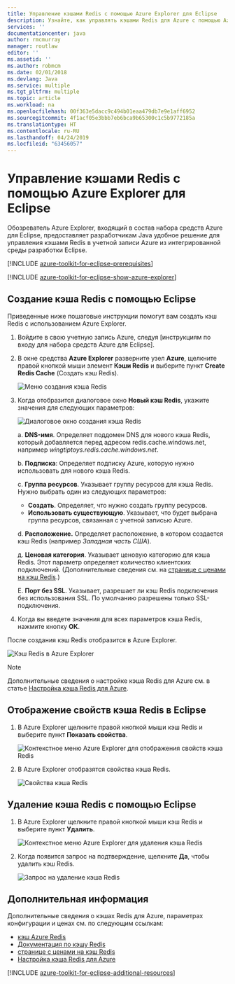 ```yaml
---
title: Управление кэшами Redis с помощью Azure Explorer для Eclipse
description: Узнайте, как управлять кэшами Redis для Azure с помощью Azure Explorer для Eclipse.
services: ''
documentationcenter: java
author: rmcmurray
manager: routlaw
editor: ''
ms.assetid: ''
ms.author: robmcm
ms.date: 02/01/2018
ms.devlang: Java
ms.service: multiple
ms.tgt_pltfrm: multiple
ms.topic: article
ms.workload: na
ms.openlocfilehash: 00f363e5dacc9c494b01eaa479db7e9e1aff6952
ms.sourcegitcommit: 4f1acf05e3bbb7eb6bca9b65300c1c5b9772185a
ms.translationtype: HT
ms.contentlocale: ru-RU
ms.lasthandoff: 04/24/2019
ms.locfileid: "63456057"
---
```

# <a name="managing-redis-caches-using-the-azure-explorer-for-eclipse"></a>Управление кэшами Redis с помощью Azure Explorer для Eclipse

Обозреватель Azure Explorer, входящий в состав набора средств Azure для Eclipse, предоставляет разработчикам Java удобное решение для управления кэшами Redis в учетной записи Azure из интегрированной среды разработки Eclipse.

[!INCLUDE [azure-toolkit-for-eclipse-prerequisites](../includes/azure-toolkit-for-eclipse-prerequisites.md)]

[!INCLUDE [azure-toolkit-for-eclipse-show-azure-explorer](../includes/azure-toolkit-for-eclipse-show-azure-explorer.md)]

## <a name="create-a-redis-cache-by-using-eclipse"></a>Создание кэша Redis с помощью Eclipse

Приведенные ниже пошаговые инструкции помогут вам создать кэш Redis с использованием Azure Explorer.

1. Войдите в свою учетную запись Azure, следуя [инструкциям по входу для набора средств Azure для Eclipse].

1. В окне средства **Azure Explorer** разверните узел **Azure**, щелкните правой кнопкой мыши элемент **Кэши Redis** и выберите пункт **Create Redis Cache** (Создать кэш Redis).

   ![Меню создания кэша Redis][CR01]

1. Когда отобразится диалоговое окно **Новый кэш Redis**, укажите значения для следующих параметров:

   ![Диалоговое окно создания кэша Redis][CR02]

   a. **DNS-имя**. Определяет поддомен DNS для нового кэша Redis, который добавляется перед адресом redis.cache.windows.net, например *wingtiptoys.redis.cache.windows.net*.

   b. **Подписка**: Определяет подписку Azure, которую нужно использовать для нового кэша Redis.

   c. **Группа ресурсов**. Указывает группу ресурсов для кэша Redis. Нужно выбрать один из следующих параметров:
      * **Создать**. Определяет, что нужно создать группу ресурсов.
      * **Использовать существующую**. Указывает, что будет выбрана группа ресурсов, связанная с учетной записью Azure.

   d. **Расположение.** Определяет расположение, в котором создается кэш Redis (например *Западная часть США*).

   д. **Ценовая категория**. Указывает ценовую категорию для кэша Redis. Этот параметр определяет количество клиентских подключений. (Дополнительные сведения см. на [странице с ценами на кэш Redis].)

   Е. **Порт без SSL**. Указывает, разрешает ли кэш Redis подключения без использования SSL. По умолчанию разрешены только SSL-подключения.

1. Когда вы введете значения для всех параметров кэша Redis, нажмите кнопку **ОК**.

После создания кэш Redis отобразится в Azure Explorer.

   ![Кэш Redis в Azure Explorer][CR03]

> [!NOTE]
>
> Дополнительные сведения о настройке кэша Redis для Azure см. в статье [Настройка кэша Redis для Azure].
>

## <a name="display-the-properties-for-your-redis-cache-in-eclipse"></a>Отображение свойств кэша Redis в Eclipse

1. В Azure Explorer щелкните правой кнопкой мыши кэш Redis и выберите пункт **Показать свойства**.

   ![Контекстное меню Azure Explorer для отображения свойств кэша Redis][SP01]

1. В Azure Explorer отобразятся свойства кэша Redis.

   ![Свойства кэша Redis][SP02]

## <a name="delete-your-redis-cache-by-using-eclipse"></a>Удаление кэша Redis с помощью Eclipse

1. В Azure Explorer щелкните правой кнопкой мыши кэш Redis и выберите пункт **Удалить**.

   ![Контекстное меню Azure Explorer для удаления кэша Redis][DE01]

1. Когда появится запрос на подтверждение, щелкните **Да**, чтобы удалить кэш Redis.

   ![Запрос на удаление кэша Redis][DE02]

## <a name="next-steps"></a>Дополнительная информация

Дополнительные сведения о кэшах Redis для Azure, параметрах конфигурации и ценах см. по следующим ссылкам:

* [кэш Azure Redis]
* [Документация по кэшу Redis]
* [странице с ценами на кэш Redis]
* [Настройка кэша Redis для Azure]

[!INCLUDE [azure-toolkit-for-eclipse-additional-resources](../includes/azure-toolkit-for-eclipse-additional-resources.md)]

<!-- URL List -->

[странице с ценами на кэш Redis]: https://azure.microsoft.com/pricing/details/cache/
[кэш Azure Redis]: https://azure.microsoft.com/services/cache/
[Документация по кэшу Redis]: /azure/redis-cache/
[Настройка кэша Redis для Azure]: /azure/redis-cache/cache-configure

<!-- IMG List -->

[CR01]: media/azure-toolkit-for-eclipse-managing-redis-caches-using-azure-explorer/CR01.png
[CR02]: media/azure-toolkit-for-eclipse-managing-redis-caches-using-azure-explorer/CR02.png
[CR03]: media/azure-toolkit-for-eclipse-managing-redis-caches-using-azure-explorer/CR03.png

[SP01]: media/azure-toolkit-for-eclipse-managing-redis-caches-using-azure-explorer/SP01.png
[SP02]: media/azure-toolkit-for-eclipse-managing-redis-caches-using-azure-explorer/SP02.png

[DE01]: media/azure-toolkit-for-eclipse-managing-redis-caches-using-azure-explorer/DE01.png
[DE02]: media/azure-toolkit-for-eclipse-managing-redis-caches-using-azure-explorer/DE02.png
